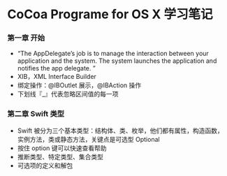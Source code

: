 # CoCoa Programe for OS X 学习笔记
### 第一章 开始
- “The AppDelegate’s job is to manage the interaction between your application and the system. The system launches the application and notifies the app delegate. ”
- XIB，XML Interface Builder
- 绑定操作：@IBOutlet 展示，@IBAction 操作
- 下划线『\_』代表忽略区间值的每一项

### 第二章 Swift 类型
- Swift 被分为三个基本类型：结构体、类、枚举，他们都有属性，构造函数，实例方法，类或静态方法，关键点是可选型 Optional
- 按住 option 键可以快速查看帮助
- 推断类型、特定类型、集合类型
- 可选项的定义和解包
